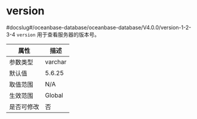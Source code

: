 version 
============================
#docslug#/oceanbase-database/oceanbase-database/V4.0.0/version-1-2-3-4
`version` 用于查看服务器的版本号。


| **属性** | **描述**  |
|--------|---------|
| 参数类型   | varchar |
| 默认值    | 5.6.25  |
| 取值范围   | N/A     |
| 生效范围   | Global  |
| 是否可修改  | 否       |


